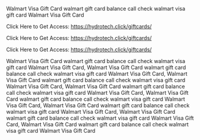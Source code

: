 Walmart Visa Gift Card walmart gift card balance call check walmart visa gift card Walmart Visa Gift Card

Click Here to Get Access: https://hydrotech.click/giftcards/

Click Here to Get Access: https://hydrotech.click/giftcards/

Click Here to Get Access: https://hydrotech.click/giftcards/

Walmart Visa Gift Card walmart gift card balance call check walmart visa gift card Walmart Visa Gift Card, Walmart Visa Gift Card walmart gift card balance call check walmart visa gift card Walmart Visa Gift Card, Walmart Visa Gift Card walmart gift card balance call check walmart visa gift card Walmart Visa Gift Card, Walmart Visa Gift Card walmart gift card balance call check walmart visa gift card Walmart Visa Gift Card, Walmart Visa Gift Card walmart gift card balance call check walmart visa gift card Walmart Visa Gift Card, Walmart Visa Gift Card walmart gift card balance call check walmart visa gift card Walmart Visa Gift Card, Walmart Visa Gift Card walmart gift card balance call check walmart visa gift card Walmart Visa Gift Card, Walmart Visa Gift Card walmart gift card balance call check walmart visa gift card Walmart Visa Gift Card
